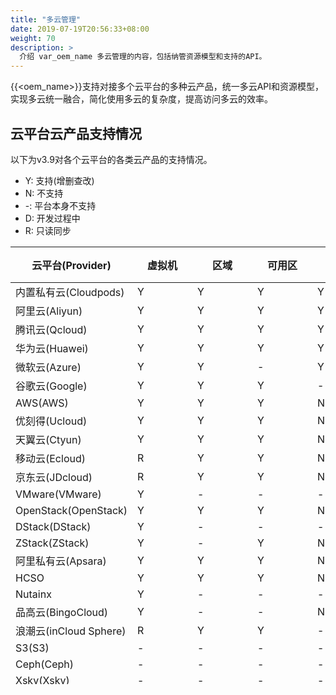 ```yaml
---
title: "多云管理"
date: 2019-07-19T20:56:33+08:00
weight: 70
description: >
  介绍 var_oem_name 多云管理的内容，包括纳管资源模型和支持的API。
---
```


{{<oem_name>}}支持对接多个云平台的多种云产品，统一多云API和资源模型，实现多云统一融合，简化使用多云的复杂度，提高访问多云的效率。

## 云平台云产品支持情况

以下为v3.9对各个云平台的各类云产品的支持情况。

- Y: 支持(增删查改)
- N: 不支持
- -: 平台本身不支持
- D: 开发过程中
- R: 只读同步

<style> 
    .fixed-table thead tr th {
      min-width: 80px;
    }
</style>
<table class="fixed-table table-fixed-col1 table-fixed-row1" style="height: 700px">
<thead>
<tr>
<th>云平台(Provider)</th>
<th>虚拟机</th>
<th>区域</th>
<th>可用区</th>
<th>项目</th>
<th>镜像</th>
<th>安全组</th>
<th>磁盘</th>
<th>快照</th>
<th>宿主机</th>
<th>VPC</th>
<th>弹性网卡</th>
<th>二层网络</th>
<th>EIP</th>
<th>NAT</th>
<th>负载均衡</th>
<th>WAF</th>
<th>DNS</th>
<th>VPC互联</th>
<th>VPC对等连接</th>
<th>路由表</th>
<th>CDN</th>
<th>IPv6网关</th>
<th>RDS</th>
<th>MongoDB</th>
<th>弹性缓存</th>
<th>对象存储</th>
<th>NAS</th>
<th>Kafka</th>
<th>Elasticsearch</th>
<th>应用程序服务</th>
<th>容器</th>
<th>IAM</th>
<th>标签</th>
<th>操作日志</th>
</tr>
</thead>
<tbody>
<tr>
<td>内置私有云(Cloudpods)</td>
<td>Y</td>
<td>Y</td>
<td>Y</td>
<td>Y</td>
<td>Y</td>
<td>Y</td>
<td>Y</td>
<td>Y</td>
<td>Y</td>
<td>Y</td>
<td>Y</td>
<td>Y</td>
<td>Y</td>
<td>-</td>
<td>Y</td>
<td>-</td>
<td>Y</td>
<td>-</td>
<td>-</td>
<td>Y</td>
<td>N</td>
<td>-</td>
<td>-</td>
<td>N</td>
<td>-</td>
<td>-</td>
<td>-</td>
<td>-</td>
<td>-</td>
<td>-</td>
<td>Y</td>
<td>Y</td>
<td>Y</td>
<td>Y</td>
</tr>
<tr>
<td>阿里云(Aliyun)</td>
<td>Y</td>
<td>Y</td>
<td>Y</td>
<td>Y</td>
<td>Y</td>
<td>Y</td>
<td>Y</td>
<td>Y</td>
<td>-</td>
<td>Y</td>
<td>R</td>
<td>-</td>
<td>Y</td>
<td>Y</td>
<td>Y</td>
<td>R</td>
<td>Y</td>
<td>R</td>
<td>N</td>
<td>R</td>
<td>R</td>
<td>N</td>
<td>Y</td>
<td>R</td>
<td>Y</td>
<td>Y</td>
<td>Y</td>
<td>R</td>
<td>N</td>
<td>N</td>
<td>R</td>
<td>Y</td>
<td>Y</td>
<td>Y</td>
</tr>
<tr>
<td>腾讯云(Qcloud)</td>
<td>Y</td>
<td>Y</td>
<td>Y</td>
<td>Y</td>
<td>Y</td>
<td>Y</td>
<td>Y</td>
<td>Y</td>
<td>-</td>
<td>Y</td>
<td>R</td>
<td>-</td>
<td>Y</td>
<td>R</td>
<td>Y</td>
<td>N</td>
<td>Y</td>
<td>R</td>
<td>R</td>
<td>R</td>
<td>R</td>
<td>N</td>
<td>Y</td>
<td>R</td>
<td>Y</td>
<td>Y</td>
<td>N</td>
<td>R</td>
<td>R</td>
<td>N</td>
<td>R</td>
<td>Y</td>
<td>Y</td>
<td>Y</td>
</tr>
<tr>
<td>华为云(Huawei)</td>
<td>Y</td>
<td>Y</td>
<td>Y</td>
<td>Y</td>
<td>Y</td>
<td>Y</td>
<td>Y</td>
<td>Y</td>
<td>-</td>
<td>Y</td>
<td>R</td>
<td>-</td>
<td>Y</td>
<td>Y</td>
<td>Y</td>
<td>N</td>
<td>N</td>
<td>N</td>
<td>R</td>
<td>R</td>
<td>N</td>
<td>N</td>
<td>Y</td>
<td>N</td>
<td>Y</td>
<td>Y</td>
<td>Y</td>
<td>N</td>
<td>N</td>
<td>N</td>
<td>N</td>
<td>Y</td>
<td>Y</td>
<td>Y</td>
</tr>
<tr>
<td>微软云(Azure)</td>
<td>Y</td>
<td>Y</td>
<td>-</td>
<td>Y</td>
<td>Y</td>
<td>Y</td>
<td>Y</td>
<td>Y</td>
<td>-</td>
<td>Y</td>
<td>R</td>
<td>-</td>
<td>Y</td>
<td>-</td>
<td>R</td>
<td>R</td>
<td>N</td>
<td>N</td>
<td>N</td>
<td>N</td>
<td>N</td>
<td>N</td>
<td>R</td>
<td>N</td>
<td>N</td>
<td>Y</td>
<td>N</td>
<td>N</td>
<td>N</td>
<td>R</td>
<td>R</td>
<td>Y</td>
<td>Y</td>
<td>Y</td>
</tr>
<tr>
<td>谷歌云(Google)</td>
<td>Y</td>
<td>Y</td>
<td>Y</td>
<td>-</td>
<td>Y</td>
<td>Y</td>
<td>Y</td>
<td>Y</td>
<td>-</td>
<td>Y</td>
<td>-</td>
<td>-</td>
<td>Y</td>
<td>N</td>
<td>R</td>
<td>N</td>
<td>N</td>
<td>N</td>
<td>N</td>
<td>N</td>
<td>N</td>
<td>N</td>
<td>Y</td>
<td>N</td>
<td>N</td>
<td>Y</td>
<td>N</td>
<td>N</td>
<td>N</td>
<td>N</td>
<td>N</td>
<td>Y</td>
<td>Y</td>
<td>N</td>
</tr>
<tr>
<td>AWS(AWS)</td>
<td>Y</td>
<td>Y</td>
<td>Y</td>
<td>N</td>
<td>Y</td>
<td>Y</td>
<td>Y</td>
<td>Y</td>
<td>-</td>
<td>Y</td>
<td>N</td>
<td>-</td>
<td>Y</td>
<td>R</td>
<td>Y</td>
<td>R</td>
<td>Y</td>
<td>N</td>
<td>R</td>
<td>R</td>
<td>N</td>
<td>N</td>
<td>Y</td>
<td>N</td>
<td>N</td>
<td>Y</td>
<td>N</td>
<td>N</td>
<td>N</td>
<td>N</td>
<td>N</td>
<td>Y</td>
<td>Y</td>
<td>Y</td>
</tr>
<tr>
<td>优刻得(Ucloud)</td>
<td>Y</td>
<td>Y</td>
<td>Y</td>
<td>N</td>
<td>Y</td>
<td>Y</td>
<td>Y</td>
<td>Y</td>
<td>-</td>
<td>Y</td>
<td>Y</td>
<td>-</td>
<td>Y</td>
<td>N</td>
<td>N</td>
<td>N</td>
<td>N</td>
<td>N</td>
<td>N</td>
<td>N</td>
<td>N</td>
<td>N</td>
<td>N</td>
<td>N</td>
<td>N</td>
<td>Y</td>
<td>N</td>
<td>N</td>
<td>N</td>
<td>N</td>
<td>N</td>
<td>N</td>
<td>N</td>
<td>N</td>
</tr>
<tr>
<td>天翼云(Ctyun)</td>
<td>Y</td>
<td>Y</td>
<td>Y</td>
<td>N</td>
<td>Y</td>
<td>Y</td>
<td>Y</td>
<td>N</td>
<td>-</td>
<td>Y</td>
<td>N</td>
<td>-</td>
<td>Y</td>
<td>N</td>
<td>N</td>
<td>N</td>
<td>N</td>
<td>N</td>
<td>N</td>
<td>N</td>
<td>N</td>
<td>N</td>
<td>N</td>
<td>N</td>
<td>N</td>
<td>N</td>
<td>N</td>
<td>N</td>
<td>N</td>
<td>N</td>
<td>N</td>
<td>N</td>
<td>N</td>
<td>N</td>
</tr>
<tr>
<td>移动云(Ecloud)</td>
<td>R</td>
<td>Y</td>
<td>Y</td>
<td>N</td>
<td>R</td>
<td>R</td>
<td>R</td>
<td>N</td>
<td>-</td>
<td>R</td>
<td>-</td>
<td>-</td>
<td>R</td>
<td>N</td>
<td>N</td>
<td>N</td>
<td>N</td>
<td>N</td>
<td>N</td>
<td>N</td>
<td>N</td>
<td>N</td>
<td>N</td>
<td>N</td>
<td>N</td>
<td>N</td>
<td>N</td>
<td>N</td>
<td>N</td>
<td>N</td>
<td>N</td>
<td>N</td>
<td>N</td>
<td>N</td>
</tr>
<tr>
<td>京东云(JDcloud)</td>
<td>R</td>
<td>Y</td>
<td>Y</td>
<td>N</td>
<td>R</td>
<td>R</td>
<td>R</td>
<td>R</td>
<td>-</td>
<td>R</td>
<td>N</td>
<td>-</td>
<td>R</td>
<td>N</td>
<td>N</td>
<td>N</td>
<td>N</td>
<td>N</td>
<td>N</td>
<td>N</td>
<td>N</td>
<td>N</td>
<td>N</td>
<td>N</td>
<td>N</td>
<td>N</td>
<td>N</td>
<td>N</td>
<td>N</td>
<td>N</td>
<td>N</td>
<td>N</td>
<td>N</td>
<td>N</td>
</tr>
<tr>
<td>VMware(VMware)</td>
<td>Y</td>
<td>-</td>
<td>-</td>
<td>-</td>
<td>Y</td>
<td>-</td>
<td>Y</td>
<td>N</td>
<td>R</td>
<td>-</td>
<td>-</td>
<td>-</td>
<td>-</td>
<td>-</td>
<td>-</td>
<td>-</td>
<td>-</td>
<td>-</td>
<td>-</td>
<td>-</td>
<td>N</td>
<td>N</td>
<td>-</td>
<td>N</td>
<td>-</td>
<td>-</td>
<td>-</td>
<td>N</td>
<td>-</td>
<td>-</td>
<td>N</td>
<td>-</td>
<td>N</td>
<td>-</td>
</tr>
<tr>
<td>OpenStack(OpenStack)</td>
<td>Y</td>
<td>Y</td>
<td>Y</td>
<td>N</td>
<td>Y</td>
<td>Y</td>
<td>Y</td>
<td>Y</td>
<td>R</td>
<td>Y</td>
<td>R</td>
<td>-</td>
<td>Y</td>
<td>N</td>
<td>Y</td>
<td>-</td>
<td>N</td>
<td>-</td>
<td>-</td>
<td>R</td>
<td>N</td>
<td>N</td>
<td>-</td>
<td>N</td>
<td>-</td>
<td>N</td>
<td>N</td>
<td>N</td>
<td>-</td>
<td>-</td>
<td>N</td>
<td>N</td>
<td>Y</td>
<td>N</td>
</tr>
<tr>
<td>DStack(DStack)</td>
<td>Y</td>
<td>-</td>
<td>-</td>
<td>-</td>
<td>Y</td>
<td>Y</td>
<td>Y</td>
<td>Y</td>
<td>R</td>
<td>Y</td>
<td>R</td>
<td>-</td>
<td>Y</td>
<td>-</td>
<td>N</td>
<td>-</td>
<td>N</td>
<td>-</td>
<td>-</td>
<td>N</td>
<td>N</td>
<td>N</td>
<td>-</td>
<td>N</td>
<td>-</td>
<td>-</td>
<td>N</td>
<td>N</td>
<td>-</td>
<td>-</td>
<td>N</td>
<td>N</td>
<td>N</td>
<td>N</td>
</tr>
<tr>
<td>ZStack(ZStack)</td>
<td>Y</td>
<td>-</td>
<td>Y</td>
<td>N</td>
<td>Y</td>
<td>Y</td>
<td>Y</td>
<td>Y</td>
<td>R</td>
<td>Y</td>
<td>R</td>
<td>-</td>
<td>Y</td>
<td>-</td>
<td>N</td>
<td>-</td>
<td>N</td>
<td>-</td>
<td>-</td>
<td>N</td>
<td>N</td>
<td>N</td>
<td>-</td>
<td>N</td>
<td>-</td>
<td>-</td>
<td>N</td>
<td>N</td>
<td>-</td>
<td>-</td>
<td>N</td>
<td>N</td>
<td>N</td>
<td>N</td>
</tr>
<tr>
<td>阿里私有云(Apsara)</td>
<td>Y</td>
<td>Y</td>
<td>Y</td>
<td>N</td>
<td>R</td>
<td>Y</td>
<td>Y</td>
<td>Y</td>
<td>-</td>
<td>Y</td>
<td>R</td>
<td>-</td>
<td>Y</td>
<td>R</td>
<td>Y</td>
<td>-</td>
<td>N</td>
<td>N</td>
<td>N</td>
<td>R</td>
<td>N</td>
<td>R</td>
<td>Y</td>
<td>N</td>
<td>Y</td>
<td>-</td>
<td>N</td>
<td>N</td>
<td>-</td>
<td>-</td>
<td>N</td>
<td>N</td>
<td>N</td>
<td>N</td>
</tr>
<tr>
<td>HCSO</td>
<td>Y</td>
<td>Y</td>
<td>Y</td>
<td>N</td>
<td>R</td>
<td>Y</td>
<td>Y</td>
<td>Y</td>
<td>-</td>
<td>Y</td>
<td>R</td>
<td>-</td>
<td>Y</td>
<td>R</td>
<td>R</td>
<td>-</td>
<td>N</td>
<td>N</td>
<td>N</td>
<td>N</td>
<td>N</td>
<td>N</td>
<td>Y</td>
<td>N</td>
<td>N</td>
<td>-</td>
<td>N</td>
<td>N</td>
<td>-</td>
<td>-</td>
<td>N</td>
<td>N</td>
<td>N</td>
<td>N</td>
</tr>
<tr>
<td>Nutainx</td>
<td>Y</td>
<td>-</td>
<td>-</td>
<td>-</td>
<td>Y</td>
<td>-</td>
<td>Y</td>
<td>N</td>
<td>R</td>
<td>Y</td>
<td>R</td>
<td>Y</td>
<td>-</td>
<td>-</td>
<td>-</td>
<td>-</td>
<td>-</td>
<td>-</td>
<td>N</td>
<td>-</td>
<td>N</td>
<td>-</td>
<td>-</td>
<td>-</td>
<td>-</td>
<td>N</td>
<td>-</td>
<td>-</td>
<td>N</td>
<td>-</td>
<td>-</td>
<td>-</td>
<td>-</td>
<td>-</td>
</tr>
<tr>
<td>品高云(BingoCloud)</td>
<td>Y</td>
<td>-</td>
<td>-</td>
<td>N</td>
<td>N</td>
<td>-</td>
<td>Y</td>
<td>N</td>
<td>Y</td>
<td>Y</td>
<td>Y</td>
<td>N</td>
<td>Y</td>
<td>-</td>
<td>-</td>
<td>-</td>
<td>-</td>
<td>-</td>
<td>-</td>
<td>-</td>
<td>-</td>
<td>-</td>
<td>-</td>
<td>-</td>
<td>-</td>
<td>-</td>
<td>-</td>
<td>-</td>
<td>-</td>
<td>-</td>
<td>-</td>
<td>-</td>
<td>-</td>
<td>-</td>
</tr>
<tr>
<td>浪潮云(inCloud Sphere)</td>
<td>R</td>
<td>Y</td>
<td>Y</td>
<td>-</td>
<td>N</td>
<td>N</td>
<td>R</td>
<td>N</td>
<td>Y</td>
<td>-</td>
<td>-</td>
<td>-</td>
<td>-</td>
<td>-</td>
<td>-</td>
<td>-</td>
<td>-</td>
<td>-</td>
<td>-</td>
<td>-</td>
<td>-</td>
<td>-</td>
<td>-</td>
<td>-</td>
<td>-</td>
<td>-</td>
<td>-</td>
<td>-</td>
<td>-</td>
<td>-</td>
<td>-</td>
<td>-</td>
<td>-</td>
<td>-</td>
</tr>
<tr>
<td>S3(S3)</td>
<td>-</td>
<td>-</td>
<td>-</td>
<td>-</td>
<td>-</td>
<td>-</td>
<td>-</td>
<td>-</td>
<td>-</td>
<td>-</td>
<td>-</td>
<td>-</td>
<td>-</td>
<td>-</td>
<td>-</td>
<td>-</td>
<td>-</td>
<td>-</td>
<td>-</td>
<td>-</td>
<td>-</td>
<td>-</td>
<td>-</td>
<td>-</td>
<td>-</td>
<td>Y</td>
<td>-</td>
<td>-</td>
<td>-</td>
<td>-</td>
<td>-</td>
<td>-</td>
<td>-</td>
<td>-</td>
</tr>
<tr>
<td>Ceph(Ceph)</td>
<td>-</td>
<td>-</td>
<td>-</td>
<td>-</td>
<td>-</td>
<td>-</td>
<td>-</td>
<td>-</td>
<td>-</td>
<td>-</td>
<td>-</td>
<td>-</td>
<td>-</td>
<td>-</td>
<td>-</td>
<td>-</td>
<td>-</td>
<td>-</td>
<td>-</td>
<td>-</td>
<td>-</td>
<td>-</td>
<td>-</td>
<td>-</td>
<td>-</td>
<td>Y</td>
<td>-</td>
<td>-</td>
<td>-</td>
<td>-</td>
<td>-</td>
<td>-</td>
<td>-</td>
<td>-</td>
</tr>
<tr>
<td>Xsky(Xsky)</td>
<td>-</td>
<td>-</td>
<td>-</td>
<td>-</td>
<td>-</td>
<td>-</td>
<td>-</td>
<td>-</td>
<td>-</td>
<td>-</td>
<td>-</td>
<td>-</td>
<td>-</td>
<td>-</td>
<td>-</td>
<td>-</td>
<td>-</td>
<td>-</td>
<td>-</td>
<td>-</td>
<td>-</td>
<td>-</td>
<td>-</td>
<td>-</td>
<td>-</td>
<td>Y</td>
<td>-</td>
<td>-</td>
<td>-</td>
<td>-</td>
<td>-</td>
<td>-</td>
<td>-</td>
<td>-</td>
</tr>
</tbody>
</table>